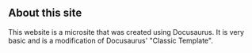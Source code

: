 ## About this site
This website is a microsite that was created using Docusaurus. It is very basic and is a modification of Docusaurus' "Classic Template".